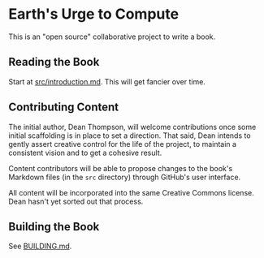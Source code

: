 # Earth's Urge to Compute

This is an "open source" collaborative project to write a book.

## Reading the Book

Start at [src/introduction.md](http://github.com/earths-urge-to-compute/book/src/introduction.md).
This will get fancier over time.

## Contributing Content

The initial author, Dean Thompson, will welcome contributions once some initial 
scaffolding is in place to set a direction. That said, Dean intends to gently
assert creative control for the life of the project, to maintain a consistent
vision and to get a cohesive result.

Content contributors will be able to propose changes to the book's 
Markdown files (in the `src` directory) through GitHub's user interface.

All content will be incorporated into the same Creative Commons license.
Dean hasn't yet sorted out that process.

## Building the Book

See [BUILDING.md](http://github.com/earths-urge-to-compute/book/BUILDING.md).

